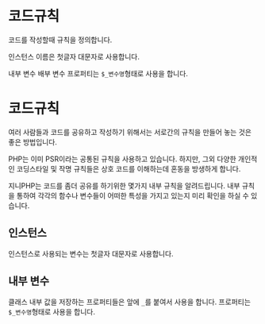 # 코드규칙

코드를 작성할때 규칙을 정의합니다.

인스턴스 이름은 첫글자 대문자로 사용합니다.

내부 변수
배부 변수 프로퍼티는 `$_변수명`형태로 사용을 합니다.

# 코드규칙
여러 사람들과 코드를 공유하고 작성하기 위해서는 서로간의 규칙을 만들어 놓는 것은 좋은 방법입니다.

PHP는 이미 PSR이라는 공통된 규칙을 사용하고 있습니다. 하지만, 그외 다양한 개인적인 코딩스타일 및 작명 규칙들은 상호 코드를 이해하는데 혼동을 방생하게 합니다.

지니PHP는 코드를 좀더 공유를 하기위한 몇가지 내부 규칙을 알려드립니다. 내부 규칙을 통하여 각각의 함수나 변수들이 어떠한 특성을 가지고 있는지 미리 확인을 하실 수 있습니다.


## 인스턴스
인스턴스로 사용되는 변수는 첫글자 대문자로 사용합니다.

## 내부 변수
클래스 내부 값을 저장하는 프로퍼티들은 앞에 `_`를 붙여서 사용을 합니다. 프로퍼티는 `$_변수명`형태로 사용을 합니다.